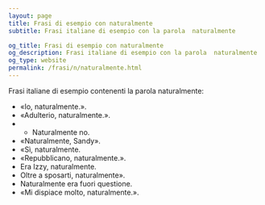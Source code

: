 ```yaml
---
layout: page
title: Frasi di esempio con naturalmente 
subtitle: Frasi italiane di esempio con la parola  naturalmente

og_title: Frasi di esempio con naturalmente 
og_description: Frasi italiane di esempio con la parola  naturalmente
og_type: website
permalink: /frasi/n/naturalmente.html
---
```


Frasi italiane di esempio contenenti la parola naturalmente:


- «Io, naturalmente.».
- «Adulterio, naturalmente.».
- - Naturalmente no.
- «Naturalmente, Sandy».
- «Sì, naturalmente.
- «Repubblicano, naturalmente.».
- Era Izzy, naturalmente.
- Oltre a sposarti, naturalmente».
- Naturalmente era fuori questione.
- «Mi dispiace molto, naturalmente.».
